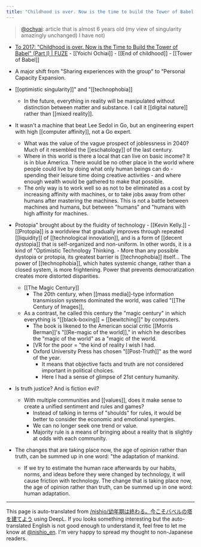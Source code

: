 ```yaml
---
title: "Childhood is over. Now is the time to build the Tower of Babel."
---
```


> [@ochyai](https://twitter.com/ochyai/status/1600515753953808387?s=46&t=1GmSOTba-OqauXyOv4D1XA): article that is almost 6 years old (my view of singularity amazingly unchanged) I have not)
- [To 2017: "Childhood is over. Now is the Time to Build the Tower of Babel" (Part I) | FUZE](https://t.co/KqW9ryQAT7)
        - [[Yoichi Ochiai]]
        - [[End of childhood]]
        - [[Tower of Babel]]

- A major shift from "Sharing experiences with the group" to "Personal Capacity Expansion.
- [[optimistic singularity]]" and "[[technophobia]]
    - In the future, everything in reality will be manipulated without distinction between matter and substance. I call it [[digital nature]] rather than [[mixed reality]].
- It wasn't a machine that beat Lee Sedol in Go, but an engineering expert with high [[computer affinity]], not a Go expert.
    - What was the value of the vague prospect of joblessness in 2040? Much of it resembled the [[eschatology]] of the last century.
    - Where in this world is there a local that can live on basic income? It is in blue America. There would be no other place in the world where people could live by doing what only human beings can do - spending their leisure time doing creative activities - and where enough wealth would be gathered to make that possible.
    - The only way is to work well so as not to be eliminated as a cost by increasing affinity with machines, or to take jobs away from other humans after mastering the machines. This is not a battle between machines and humans, but between "humans" and "humans with high affinity for machines.
- Protopia" brought about by the fluidity of technology
        - [[Kevin Kelly.]]
        - [[Protopia]] is a worldview that gradually improves through repeated [[liquidity]] of [[technological innovation]], and is a form of [[decent dystopia]] that is self-organized and non-uniform. In other words, it is a kind of "Optimistic Technology Thinking.
        - More than any possible dystopia or protopia, its greatest barrier is [[technophobia]] itself... The power of [[technophobia]], which hates systemic change, rather than a closed system, is more frightening. Power that prevents democratization creates more distorted disparities.
    - [[The Magic Century]]
        - The 20th century, when [[mass media]]-type information transmission systems dominated the world, was called "[[The Century of Images]],
    - As a contrast, he called this century the "magic century" in which everything is "[[black-boxing]] = [[bewitching]]" by computers.
        - The book is likened to the American social critic [[Morris Berman]]'s "[[Re-magic of the world]]," in which he describes the "magic of the world" as a "magic of the world.
        - [VR for the poor = "the kind of reality I wish I had.
        - Oxford University Press has chosen "[[Post-Truth]]" as the word of the year.
            - It means that objective facts and truth are not considered important in political choices.
            - Here I had a sense of glimpse of 21st century humanity.
- Is truth justice? And is fiction evil?
    - With multiple communities and [[values]], does it make sense to create a unified sentiment and rules and games?
        - Instead of talking in terms of "shoulds" for rules, it would be better to consider the economic and emotional synergies.
        - We can no longer seek one trend or value.
        - Majority rule is a means of bringing about a reality that is slightly at odds with each community.
- The changes that are taking place now, the age of opinion rather than truth, can be summed up in one word: "the adaptation of mankind.
    - If we try to estimate the human race afterwards by our habits, norms, and ideas before they were changed by technology, it will cause friction with technology. The change that is taking place now, the age of opinion rather than truth, can be summed up in one word: human adaptation.

---
This page is auto-translated from [/nishio/幼年期は終わる。今こそバベルの塔を建てよう](https://scrapbox.io/nishio/幼年期は終わる。今こそバベルの塔を建てよう) using DeepL. If you looks something interesting but the auto-translated English is not good enough to understand it, feel free to let me know at [@nishio_en](https://twitter.com/nishio_en). I'm very happy to spread my thought to non-Japanese readers.
